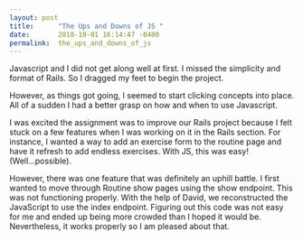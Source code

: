 ```yaml
---
layout: post
title:      "The Ups and Downs of JS "
date:       2018-10-01 16:14:47 -0400
permalink:  the_ups_and_downs_of_js
---
```


Javascript and I did not get along well at first. I missed the simplicity and format of Rails. So I dragged my feet to begin the project. 

However, as things got going, I seemed to start clicking concepts into place. All of a sudden I had a better grasp on how and when to use Javascript. 

I was excited the assignment was to improve our Rails project because I felt stuck on a few features when I was working on it in the Rails section. For instance, I wanted a way to add an exercise form to the routine page and have it refresh to add endless exercises. With JS, this was easy!  (Well...possible).

However, there was one feature that was definitely an uphill battle. I first wanted to move through Routine show pages using the show endpoint. This was not functioning properly. With the help of David, we reconstructed the JavaScript to use the index endpoint. Figuring out this code was not easy for me and ended up being more crowded than I hoped it would be. Nevertheless, it works properly so I am pleased about that. 




